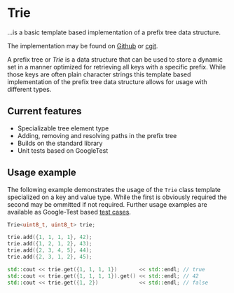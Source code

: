 # Trie

…is a basic template based implementation of a prefix tree data structure.

The implementation may be found on [Github] or [cgit].

A prefix tree or _Trie_ is a data structure that can be used to store a dynamic set in a manner optimized for retrieving all keys with a specific prefix. While those keys are often plain character strings this template based implementation of the prefix tree data structure allows for usage with different types.

## Current features

* Specializable tree element type
* Adding, removing and resolving paths in the prefix tree
* Builds on the standard library
* Unit tests based on GoogleTest

## Usage example

The following example demonstrates the usage of the `Trie` class template specialized on a key and value type. While the first is obviously required the second may be ommitted if not required. Further usage examples are available as Google-Test based [test cases].

```cpp
Trie<uint8_t, uint8_t> trie;

trie.add({1, 1, 1, 1}, 42);
trie.add({1, 2, 1, 2}, 43);
trie.add({2, 3, 4, 5}, 44);
trie.add({2, 3, 1, 2}, 45);

std::cout << trie.get({1, 1, 1, 1})       << std::endl; // true
std::cout << trie.get({1, 1, 1, 1}).get() << std::endl; // 42
std::cout << trie.get({1, 2})             << std::endl; // false
```

[Github]: https://github.com/KnairdA/Trie 
[cgit]: http://code.kummerlaender.eu/Trie/
[test cases]: https://github.com/KnairdA/Trie/blob/master/test.cc
